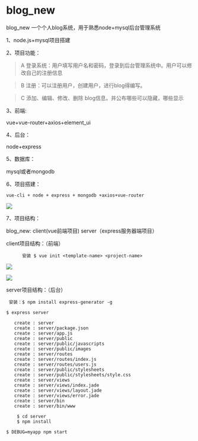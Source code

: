 # blog_new

blog_new 一个个人blog系统，用于熟悉node+mysql后台管理系统

1、node.js+mysql项目搭建


2、项目功能：
    

>    A 登录系统：用户填写用户名和密码，登录到后台管理系统中。用户可以修改自己的注册信息

>    B 注册：可以注册用户，创建用户，进行blog得编写。

>    C 添加、编辑、修改、删除 blog信息。并公布哪些可以隐藏，哪些显示

3、前端:
  
  vue+vue-router+axios+element_ui

4、后台：
   
  node+express

5、数据库：
   
  mysql或者mongodb

6、项目搭建：
  
    vue-cli + node + express + mongodb +axios+vue-router

![](https://i.imgur.com/x1VOmBw.png)

7、项目结构：

  blog_new:
          client(vue前端项目)
          server（express服务器端项目）



  client项目结构：（前端）
          
          安装 $ vue init <template-name> <project-name>

![](https://i.imgur.com/phrBWRT.png)

![](https://i.imgur.com/xUSOXQ2.png)

 server项目结构：（后台）

     安装：$ npm install express-generator -g

	$ express server
	
	   create : server
	   create : server/package.json
	   create : server/app.js
	   create : server/public
	   create : server/public/javascripts
	   create : server/public/images
	   create : server/routes
	   create : server/routes/index.js
	   create : server/routes/users.js
	   create : server/public/stylesheets
	   create : server/public/stylesheets/style.css
	   create : server/views
	   create : server/views/index.jade
	   create : server/views/layout.jade
	   create : server/views/error.jade
	   create : server/bin
	   create : server/bin/www

	    $ cd server 
	    $ npm install

    $ DEBUG=myapp npm start